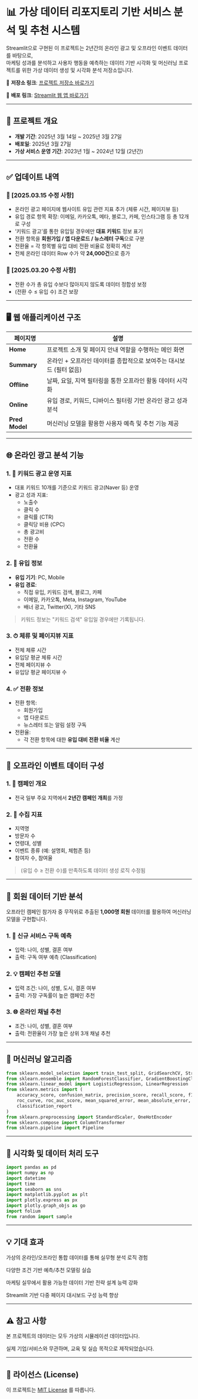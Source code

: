 # 📊 가상 데이터 리포지토리 기반 서비스 분석 및 추천 시스템

Streamlit으로 구현된 이 프로젝트는 2년간의 온라인 광고 및 오프라인 이벤트 데이터를 바탕으로,  
마케팅 성과를 분석하고 사용자 행동을 예측하는 데이터 기반 시각화 및 머신러닝 프로젝트를 위한 가상 데이터 생성 및 시각화 분석 저장소입니다.

🔗 **저장소 링크**: [프로젝트 저장소 바로가기](https://github.com/jjjjunn/Streamlit_Dashboard)

🔗 **배포 링크**: [Streamlit 웹 앱 바로가기](https://apprjgroup3-dtiyavdpz8ywuhdu6nhint.Streamlit.app/)

---

## 📅 프로젝트 개요

- **개발 기간**: 2025년 3월 14일 ~ 2025년 3월 27일  
- **배포일**: 2025년 3월 27일  
- **가상 서비스 운영 기간**: 2023년 1월 ~ 2024년 12월 (2년간)

---

## ✅ 업데이트 내역

### 📌 [2025.03.15 수정 사항]
- 온라인 광고 페이지에 웹사이트 유입 관련 지표 추가 (체류 시간, 페이지뷰 등)
- 유입 경로 항목 확장: 이메일, 카카오톡, 메타, 블로그, 카페, 인스타그램 등 총 12개로 구성
- ‘키워드 광고’를 통한 유입일 경우에만 **대표 키워드** 정보 표기
- 전환 항목을 **회원가입 / 앱 다운로드 / 뉴스레터 구독**으로 구분
- 전환율 = 각 항목별 유입 대비 전환 비율로 정확히 계산
- 전체 온라인 데이터 Row 수가 약 **24,000건**으로 증가

### 📌 [2025.03.20 수정 사항]
- 전환 수가 총 유입 수보다 많아지지 않도록 데이터 정합성 보정
- (전환 수 ≤ 유입 수) 조건 보장

---

## 🖥️ 웹 애플리케이션 구조

| 페이지명        | 설명 |
|-----------------|------|
| **Home**        | 프로젝트 소개 및 페이지 안내 역할을 수행하는 메인 화면 |
| **Summary**     | 온라인 + 오프라인 데이터를 종합적으로 보여주는 대시보드 (필터 없음) |
| **Offline**     | 날짜, 요일, 지역 필터링을 통한 오프라인 활동 데이터 시각화 |
| **Online**      | 유입 경로, 키워드, 디바이스 필터링 기반 온라인 광고 성과 분석 |
| **Pred Model**  | 머신러닝 모델을 활용한 사용자 예측 및 추천 기능 제공 |

---

## 🌐 온라인 광고 분석 기능

### 1. 💬 키워드 광고 운영 지표
- 대표 키워드 10개를 기준으로 키워드 광고(Naver 등) 운영
- 광고 성과 지표:
  - 노출수
  - 클릭 수
  - 클릭률 (CTR)
  - 클릭당 비용 (CPC)
  - 총 광고비
  - 전환 수
  - 전환율

### 2. 📲 유입 정보
- **유입 기기**: PC, Mobile
- **유입 경로**:
  - 직접 유입, 키워드 검색, 블로그, 카페
  - 이메일, 카카오톡, Meta, Instagram, YouTube
  - 배너 광고, Twitter(X), 기타 SNS

> 키워드 정보는 "키워드 검색" 유입일 경우에만 기록됩니다.

### 3. ⏱ 체류 및 페이지뷰 지표
- 전체 체류 시간
- 유입당 평균 체류 시간
- 전체 페이지뷰 수
- 유입당 평균 페이지뷰 수

### 4. ✅ 전환 정보
- 전환 항목:
  - 회원가입
  - 앱 다운로드
  - 뉴스레터 또는 알림 설정 구독
- 전환율:
  - 각 전환 항목에 대한 **유입 대비 전환 비율** 계산

---

## 🏢 오프라인 이벤트 데이터 구성

### 1. 📍 캠페인 개요
- 전국 일부 주요 지역에서 **2년간 캠페인 개최**를 가정

### 2. 📝 수집 지표
- 지역명
- 방문자 수
- 연령대, 성별
- 이벤트 종류 (예: 설명회, 체험존 등)
- 참여자 수, 참여율

> (유입 수 ≥ 전환 수)를 만족하도록 데이터 생성 로직 수정됨

---

## 👤 회원 데이터 기반 분석

오프라인 캠페인 참가자 중 무작위로 추출된 **1,000명 회원** 데이터를 활용하여 머신러닝 모델을 구현합니다.

### 1. 🎯 신규 서비스 구독 예측
- 입력: 나이, 성별, 결혼 여부
- 출력: 구독 여부 예측 (Classification)

### 2. 💡 캠페인 추천 모델
- 입력 조건: 나이, 성별, 도시, 결혼 여부
- 출력: 가장 구독률이 높은 캠페인 추천

### 3. 🌐 온라인 채널 추천
- 조건: 나이, 성별, 결혼 여부
- 출력: 전환율이 가장 높은 상위 3개 채널 추천

---

## 🤖 머신러닝 알고리즘

```python
from sklearn.model_selection import train_test_split, GridSearchCV, StratifiedKFold, cross_val_score
from sklearn.ensemble import RandomForestClassifier, GradientBoostingClassifier, VotingClassifier, RandomForestRegressor
from sklearn.linear_model import LogisticRegression, LinearRegression
from sklearn.metrics import (
    accuracy_score, confusion_matrix, precision_score, recall_score, f1_score,
    roc_curve, roc_auc_score, mean_squared_error, mean_absolute_error, r2_score,
    classification_report
)
from sklearn.preprocessing import StandardScaler, OneHotEncoder
from sklearn.compose import ColumnTransformer
from sklearn.pipeline import Pipeline
```

---

## 🧰 시각화 및 데이터 처리 도구
```python
import pandas as pd
import numpy as np
import datetime
import time
import seaborn as sns
import matplotlib.pyplot as plt
import plotly.express as px
import plotly.graph_objs as go
import folium
from random import sample
```

---

## 💡 기대 효과
가상의 온라인/오프라인 통합 데이터를 통해 실무형 분석 로직 경험

다양한 조건 기반 예측/추천 모델링 실습

마케팅 실무에서 활용 가능한 데이터 기반 전략 설계 능력 강화

Streamlit 기반 다중 페이지 대시보드 구성 능력 향상

---

## ⚠️ 참고 사항
본 프로젝트의 데이터는 모두 가상의 시뮬레이션 데이터입니다.

실제 기업/서비스와 무관하며, 교육 및 실습 목적으로 제작되었습니다.

---

## 📜 라이선스 (License)

이 프로젝트는 [MIT License](LICENSE) 를 따릅니다.
